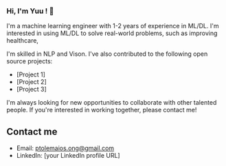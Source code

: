### Hi, I'm Yuu ! 👋

I'm a machine learning engineer with 1-2 years of experience in ML/DL. I'm interested in using ML/DL to solve real-world problems, such as improving healthcare,

I'm skilled in NLP and Vison. I've also contributed to the following open source projects:

* [Project 1]
* [Project 2]
* [Project 3]

I'm always looking for new opportunities to collaborate with other talented people. If you're interested in working together, please contact me!

## Contact me

* Email: ptolemaios.ong@gmail.com
* LinkedIn: [your LinkedIn profile URL]
<!--
**IZZARA-URA/IZZARA-URA** is a ✨ _special_ ✨ repository because its `README.md` (this file) appears on your GitHub profile.

Here are some ideas to get you started:

- 🔭 I’m currently working on ...
- 🌱 I’m currently learning ...
- 👯 I’m looking to collaborate on ...
- 🤔 I’m looking for help with ...
- 💬 Ask me about ...
- 📫 How to reach me: ...
- 😄 Pronouns: ...
- ⚡ Fun fact: ...
-->
